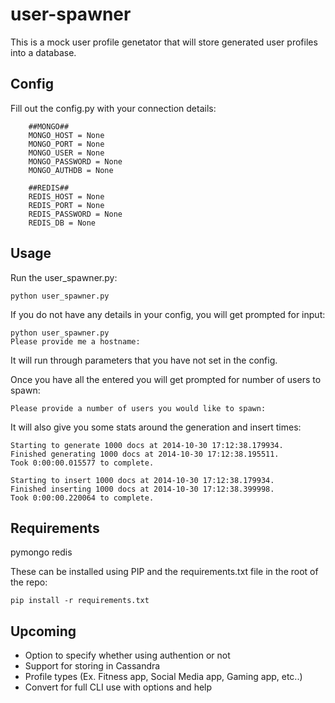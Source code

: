 user-spawner
============

This is a mock user profile genetator that will store generated user profiles into a database.

Config
-------

Fill out the config.py with your connection details:

```
    ##MONGO##
    MONGO_HOST = None
    MONGO_PORT = None
    MONGO_USER = None
    MONGO_PASSWORD = None
    MONGO_AUTHDB = None

    ##REDIS##
    REDIS_HOST = None
    REDIS_PORT = None
    REDIS_PASSWORD = None
    REDIS_DB = None
```


Usage
------

Run the user_spawner.py:

`python user_spawner.py`

If you do not have any details in your config, you will get prompted for input:

```
python user_spawner.py
Please provide me a hostname:
```

It will run through parameters that you have not set in the config.

Once you have all the entered you will get prompted for number of users to spawn:

```
Please provide a number of users you would like to spawn:
```

It will also give you some stats around the generation and insert times:

```
Starting to generate 1000 docs at 2014-10-30 17:12:38.179934.
Finished generating 1000 docs at 2014-10-30 17:12:38.195511.
Took 0:00:00.015577 to complete.

Starting to insert 1000 docs at 2014-10-30 17:12:38.179934.
Finished inserting 1000 docs at 2014-10-30 17:12:38.399998.
Took 0:00:00.220064 to complete.
```

Requirements
-------------

pymongo
redis

These can be installed using PIP and the requirements.txt file in the root of the repo:

`pip install -r requirements.txt`

Upcoming
-------------
 - Option to specify whether using authention or not
 - Support for storing in Cassandra
 - Profile types (Ex. Fitness app, Social Media app, Gaming app, etc..)
 - Convert for full CLI use with options and help
